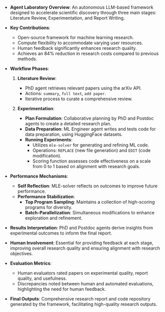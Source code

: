 - **Agent Laboratory Overview**: An autonomous LLM-based framework designed to accelerate scientific discovery through three main stages: Literature Review, Experimentation, and Report Writing.

- **Key Contributions**:
  - Open-source framework for machine learning research.
  - Compute flexibility to accommodate varying user resources.
  - Human feedback significantly enhances research quality.
  - Achieves an 84% reduction in research costs compared to previous methods.

- **Workflow Phases**:
  1. **Literature Review**:
     - PhD agent retrieves relevant papers using the arXiv API.
     - Actions: `summary`, `full text`, `add paper`.
     - Iterative process to curate a comprehensive review.

  2. **Experimentation**:
     - **Plan Formulation**: Collaborative planning by PhD and Postdoc agents to create a detailed research plan.
     - **Data Preparation**: ML Engineer agent writes and tests code for data preparation, using HuggingFace datasets.
     - **Running Experiments**:
       - Utilizes `mle-solver` for generating and refining ML code.
       - Operations: `REPLACE` (new file generation) and `EDIT` (code modification).
       - Scoring function assesses code effectiveness on a scale from 0 to 1 based on alignment with research goals.

- **Performance Mechanisms**:
  - **Self Reflection**: MLE-solver reflects on outcomes to improve future performance.
  - **Performance Stabilization**: 
    - **Top Program Sampling**: Maintains a collection of high-scoring programs for diversity.
    - **Batch-Parallelization**: Simultaneous modifications to enhance exploration and refinement.

- **Results Interpretation**: PhD and Postdoc agents derive insights from experimental outcomes to inform the final report.

- **Human Involvement**: Essential for providing feedback at each stage, improving overall research quality and ensuring alignment with research objectives.

- **Evaluation Metrics**:
  - Human evaluators rated papers on experimental quality, report quality, and usefulness.
  - Discrepancies noted between human and automated evaluations, highlighting the need for human feedback.

- **Final Outputs**: Comprehensive research report and code repository generated by the framework, facilitating high-quality research outputs.